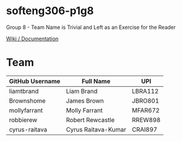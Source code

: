# softeng306-p1g8
Group 8 - Team Name is Trivial and Left as an Exercise for the Reader

[Wiki / Documentation](https://github.com/liamtbrand/softeng306-p1g8/wiki)

# Team
| GitHub Username | Full Name | UPI |
| --------------- | --------- | --- |
| liamtbrand | Liam Brand | LBRA112 |
| Brownshome | James Brown | JBRO801 |
| mollyfarrant | Molly Farrant | MFAR672 |
| robbierew | Robert Rewcastle | RREW898 |
| cyrus-raitava | Cyrus Raitava-Kumar | CRAI897 |
